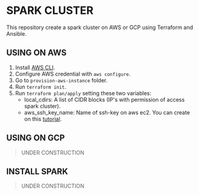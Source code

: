 # SPARK CLUSTER

This repository create a spark cluster on AWS or GCP using Terraform and Ansible.

## USING ON AWS

1. Install [AWS CLI](https://docs.aws.amazon.com/cli/latest/userguide/install-cliv2.html).
2. Configure AWS credential with `aws configure`.
3. Go to `provision-aws-instance` folder.
4. Run `terraform init`.
5. Run `terraform plan/apply` setting these two variables:
    * local_cdirs: A list of CIDR blocks (IP's with permission of access spark cluster).
    * aws_ssh_key_name: Name of ssh-key on aws ec2. You can create on this [tutorial](https://docs.aws.amazon.com/AWSEC2/latest/UserGuide/ec2-key-pairs.html).


## USING ON GCP
>UNDER CONSTRUCTION

## INSTALL SPARK
>UNDER CONSTRUCTION
